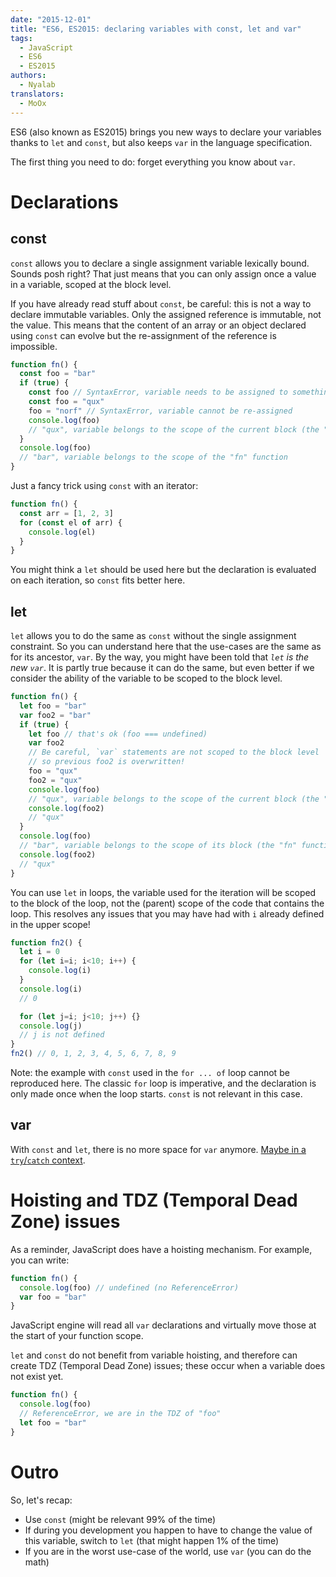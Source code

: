```yaml
---
date: "2015-12-01"
title: "ES6, ES2015: declaring variables with const, let and var"
tags:
  - JavaScript
  - ES6
  - ES2015
authors:
  - Nyalab
translators:
  - MoOx
---
```


ES6 (also known as ES2015) brings you new ways to declare your variables thanks
to `let` and `const`, but also keeps `var` in the language specification.

The first thing you need to do: forget everything you know about `var`.

# Declarations

## const

`const` allows you to declare a single assignment variable lexically bound.
Sounds posh right? That just means that you can only assign once a value in a
variable, scoped at the block level.

If you have already read stuff about `const`, be careful: this is not a way to
declare immutable variables. Only the assigned reference is immutable, not the
value. This means that the content of an array or an object declared using
`const` can evolve but the re-assignment of the reference is impossible.

```js
function fn() {
  const foo = "bar"
  if (true) {
    const foo // SyntaxError, variable needs to be assigned to something
    const foo = "qux"
    foo = "norf" // SyntaxError, variable cannot be re-assigned
    console.log(foo)
    // "qux", variable belongs to the scope of the current block (the "if" one)
  }
  console.log(foo)
  // "bar", variable belongs to the scope of the "fn" function
}
```

Just a fancy trick using `const` with an iterator:

```js
function fn() {
  const arr = [1, 2, 3]
  for (const el of arr) {
    console.log(el)
  }
}
```

You might think a `let` should be used here but the declaration is evaluated
on each iteration, so `const` fits better here.

## let

`let` allows you to do the same as `const` without the single assignment
constraint. So you can understand here that the use-cases are the same as for
its ancestor, `var`.
By the way, you might have been told that *`let` is the new `var`*.
It is partly true because it can do the same, but even better if we consider
the ability of the variable to be scoped to the block level.

```js
function fn() {
  let foo = "bar"
  var foo2 = "bar"
  if (true) {
    let foo // that's ok (foo === undefined)
    var foo2
    // Be careful, `var` statements are not scoped to the block level
    // so previous foo2 is overwritten!
    foo = "qux"
    foo2 = "qux"
    console.log(foo)
    // "qux", variable belongs to the scope of the current block (the "if" one)
    console.log(foo2)
    // "qux"
  }
  console.log(foo)
  // "bar", variable belongs to the scope of its block (the "fn" function)
  console.log(foo2)
  // "qux"
}
```

You can use `let` in loops, the variable used for the iteration will be scoped
to the block of the loop, not the (parent) scope of the code that contains the
loop. This resolves any issues that you may have had with `i` already defined in
the upper scope!

```js
function fn2() {
  let i = 0
  for (let i=i; i<10; i++) {
    console.log(i)
  }
  console.log(i)
  // 0

  for (let j=i; j<10; j++) {}
  console.log(j)
  // j is not defined
}
fn2() // 0, 1, 2, 3, 4, 5, 6, 7, 8, 9
```

Note: the example with `const` used in the `for ... of` loop cannot be
reproduced here.
The classic `for` loop is imperative, and the declaration is only made once when
the loop starts. `const` is not relevant in this case.

## var

With `const` and `let`, there is no more space for `var` anymore.
[Maybe in a `try`/`catch`
context](https://twitter.com/getify/status/658662478528643072).

# Hoisting and TDZ (Temporal Dead Zone) issues

As a reminder, JavaScript does have a hoisting mechanism. For example, you can
write:

```js
function fn() {
  console.log(foo) // undefined (no ReferenceError)
  var foo = "bar"
}
```

JavaScript engine will read all `var` declarations and virtually move those at
the start of your function scope.

`let` and `const` do not benefit from variable hoisting, and therefore can
create TDZ (Temporal Dead Zone) issues; these occur when a variable does not
exist yet.

```js
function fn() {
  console.log(foo)
  // ReferenceError, we are in the TDZ of "foo"
  let foo = "bar"
}
```

# Outro

So, let's recap:

- Use `const` (might be relevant 99% of the time)
- If during you development you happen to have to change the value of this
variable, switch to `let` (that might happen 1% of the time)
- If you are in the worst use-case of the world, use `var` (you can do the math)
